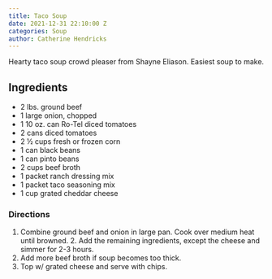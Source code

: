 ```yaml
---
title: Taco Soup
date: 2021-12-31 22:10:00 Z
categories: Soup
author: Catherine Hendricks
---
```


Hearty taco soup crowd pleaser from Shayne Eliason. Easiest soup to make. 

## Ingredients
* 2 lbs. ground beef
* 1 large onion, chopped
* 1 10 oz. can Ro-Tel diced tomatoes
* 2 cans diced tomatoes
* 2 ½ cups fresh or frozen corn
* 1 can black beans
* 1 can pinto beans
* 2 cups beef broth
* 1 packet ranch dressing mix
* 1 packet taco seasoning mix
* 1 cup grated cheddar cheese

### Directions
1. Combine ground beef and onion in large pan. Cook over medium heat until browned. 2. Add the remaining ingredients, except the cheese and simmer for 2-3 hours. 
3. Add more beef broth if soup becomes too thick. 
4. Top w/ grated cheese and serve with chips. 

